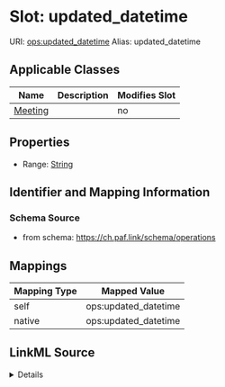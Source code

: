 

# Slot: updated_datetime 



URI: [ops:updated_datetime](https://ch.paf.link/schema/operationsupdated_datetime)
Alias: updated_datetime

<!-- no inheritance hierarchy -->





## Applicable Classes

| Name | Description | Modifies Slot |
| --- | --- | --- |
| [Meeting](Meeting.md) |  |  no  |







## Properties

* Range: [String](String.md)





## Identifier and Mapping Information







### Schema Source


* from schema: https://ch.paf.link/schema/operations




## Mappings

| Mapping Type | Mapped Value |
| ---  | ---  |
| self | ops:updated_datetime |
| native | ops:updated_datetime |




## LinkML Source

<details>
```yaml
name: updated_datetime
from_schema: https://ch.paf.link/schema/operations
rank: 1000
alias: updated_datetime
domain_of:
- Meeting
range: string

```
</details>